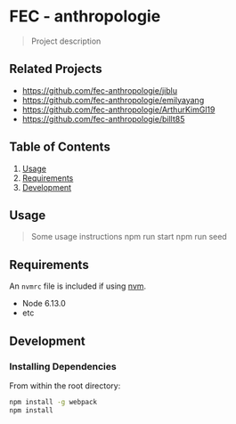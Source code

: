 # FEC - anthropologie

> Project description

## Related Projects

  - https://github.com/fec-anthropologie/jiblu
  - https://github.com/fec-anthropologie/emilyayang
  - https://github.com/fec-anthropologie/ArthurKimGl19
  - https://github.com/fec-anthropologie/billt85

## Table of Contents

1. [Usage](#Usage)
1. [Requirements](#requirements)
1. [Development](#development)

## Usage

> Some usage instructions
npm run start
npm run seed


## Requirements

An `nvmrc` file is included if using [nvm](https://github.com/creationix/nvm).

- Node 6.13.0
- etc

## Development

### Installing Dependencies

From within the root directory:

```sh
npm install -g webpack
npm install 
```

